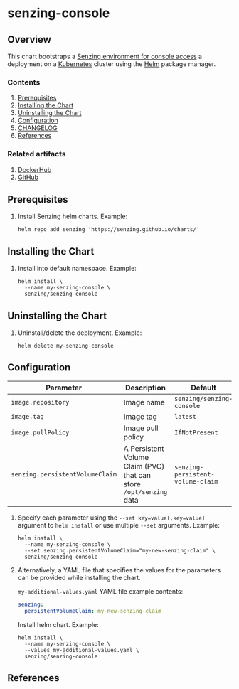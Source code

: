 # senzing-console

## Overview

This chart bootstraps a
[Senzing environment for console access](https://github.com/Senzing/docker-senzing-console)
a deployment on a
[Kubernetes](http://kubernetes.io)
cluster using the
[Helm](https://helm.sh) package manager.

### Contents

1. [Prerequisites](#prerequisites)
1. [Installing the Chart](#installing-the-chart)
1. [Uninstalling the Chart](#uninstalling-the-chart)
1. [Configuration](#configuration)
1. [CHANGELOG](CHANGELOG.md)
1. [References](#references)

### Related artifacts

1. [DockerHub](https://hub.docker.com/r/senzing/senzing-console)
1. [GitHub](https://github.com/Senzing/docker-senzing-console)

## Prerequisites

1. Install Senzing helm charts. Example:

    ```console
    helm repo add senzing 'https://senzing.github.io/charts/'
    ```

## Installing the Chart

1. Install into default namespace. Example:

    ```console
    helm install \
      --name my-senzing-console \
      senzing/senzing-console
    ```

## Uninstalling the Chart

1. Uninstall/delete the deployment. Example:

    ```console
    helm delete my-senzing-console
    ```

## Configuration

| Parameter | Description | Default |
|-----------|-------------|---------|
| `image.repository` | Image name | `senzing/senzing-console` |
| `image.tag` | Image tag | `latest` |
| `image.pullPolicy` | Image pull policy | `IfNotPresent` |
| `senzing.persistentVolumeClaim` | A Persistent Volume Claim (PVC) that can store `/opt/senzing` data | `senzing-persistent-volume-claim` |

1. Specify each parameter using the `--set key=value[,key=value]` argument to `helm install` or use multiple `--set` arguments. Example:

    ```console
    helm install \
      --name my-senzing-console \
      --set senzing.persistentVolumeClaim="my-new-senzing-claim" \
      senzing/senzing-console
    ```

1. Alternatively, a YAML file that specifies the values for the parameters can be provided while installing the chart.

    `my-additional-values.yaml` YAML file example contents:

    ```yaml
    senzing:
      persistentVolumeClaim: my-new-senzing-claim
    ```

    Install helm chart. Example:

    ```console
    helm install \
      --name my-senzing-console \
      --values my-additional-values.yaml \
      senzing/senzing-console
    ```

## References
